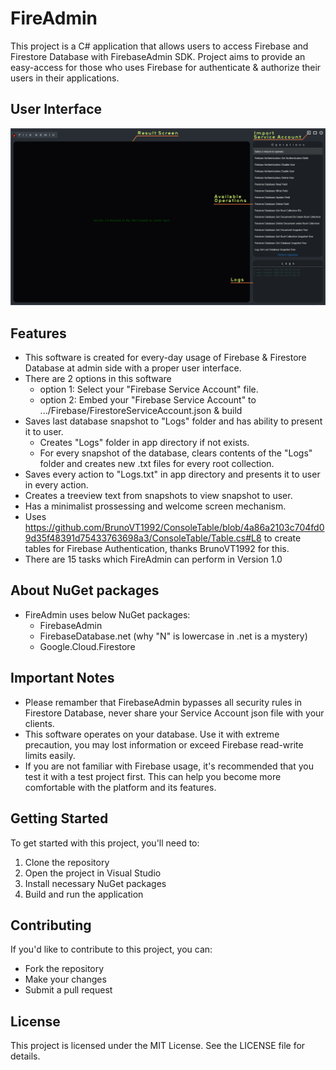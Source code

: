 ﻿# FireAdmin

This project is a C# application that allows users to access Firebase and Firestore Database with FirebaseAdmin SDK. 
Project aims to provide an easy-access for those who uses Firebase for authenticate & authorize their users in their applications.

## User Interface

![alt text](./Assets/FireAdmin_UI.png)

## Features

- This software is created for every-day usage of Firebase & Firestore Database at admin side with a proper user interface.
- There are 2 options in this software
	* option 1: Select your "Firebase Service Account" file.
	* option 2: Embed your "Firebase Service Account" to .../Firebase/FirestoreServiceAccount.json & build
- Saves last database snapshot to "Logs" folder and has ability to present it to user. 
	* Creates "Logs" folder in app directory if not exists. 
	* For every snapshot of the database, clears contents of the "Logs" folder and creates new .txt files for every root collection.
- Saves every action to "Logs.txt" in app directory and presents it to user in every action.
- Creates a treeview text from snapshots to view snapshot to user.
- Has a minimalist prossessing and welcome screen mechanism.
- Uses  https://github.com/BrunoVT1992/ConsoleTable/blob/4a86a2103c704fd09d35f48391d75433763698a3/ConsoleTable/Table.cs#L8 to create tables for Firebase Authentication, thanks BrunoVT1992 for this.
- There are 15 tasks which FireAdmin can perform in Version 1.0 

## About NuGet packages

- FireAdmin uses below NuGet packages:
	* FirebaseAdmin
	* FirebaseDatabase.net (why "N" is lowercase in .net is a mystery)
	* Google.Cloud.Firestore

## Important Notes

- Please remamber that FirebaseAdmin bypasses all security rules in 
  Firestore Database, never share your Service Account json file with your clients.
- This software operates on your database. Use it with extreme precaution,
  you may lost information or exceed Firebase read-write limits easily.
- If you are not familiar with Firebase usage, it's recommended that you test 
  it with a test project first. This can help you become more comfortable with 
  the platform and its features.

## Getting Started

To get started with this project, you'll need to:

1. Clone the repository
2. Open the project in Visual Studio
3. Install necessary NuGet packages
4. Build and run the application 

## Contributing

If you'd like to contribute to this project, you can:

- Fork the repository
- Make your changes
- Submit a pull request

## License

This project is licensed under the MIT License. See the LICENSE file for details.